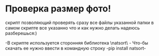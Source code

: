 # Проверка размер фото!
скрипт позволяющий проверять сразу все файлы указанной папки
в самом скрипте все указанно что и как нужно делать 
надеюсь разберешься:)

-В скрипте используется сторонняя библиотека \natsort\ -
Что-бы скачать ее нужно ввести в командную строку -pip install natsort-
